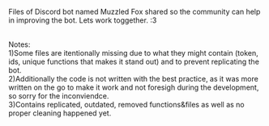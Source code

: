 Files of Discord bot named Muzzled Fox shared so the community can help in improving the bot. Lets work toggether. :3

<br />Notes:
<br />1)Some files are itentionally missing due to what they might contain (token, ids, unique functions that makes it stand out) and to prevent replicating the bot. 
<br />2)Additionally the code is not written with the best practice, as it was more written on the go to make it work and not foresigh during the development, so sorry for the inconviendce. 
<br />3)Contains replicated, outdated, removed functions&files as well as no proper cleaning happened yet. 
